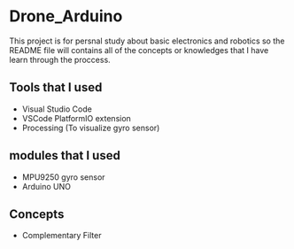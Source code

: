 # Drone_Arduino
This project is for persnal study about basic electronics and robotics so the README file will contains all of the concepts or knowledges that I have learn through the proccess.
## Tools that I used
- Visual Studio Code
- VSCode PlatformIO extension
- Processing (To visualize gyro sensor)
## modules that I used
- MPU9250 gyro sensor
- Arduino UNO
## Concepts
- Complementary Filter
